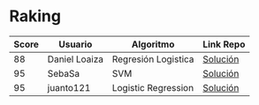 # Raking
| Score | Usuario |	Algoritmo | Link Repo |
| - | - | - | - |
| 88 | Daniel Loaiza | Regresión Logistica | [Solución](https://github.com/DanielLoaiza/supervised-basico-admission-exams/) |
| 95 | SebaSa | SVM | [Solución](https://github.com/shlondon/supervised-basico-admission-exams) |
| 95 | juanto121 | Logistic Regression | [Solución](https://github.com/juanto121/ml_colombia/tree/master/soluciones_retos/basico/admisiones) |
